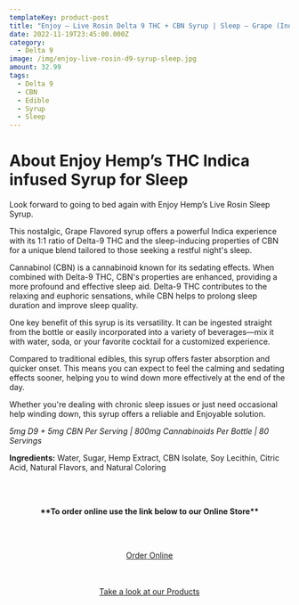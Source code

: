 ```yaml
---
templateKey: product-post
title: "Enjoy – Live Rosin Delta 9 THC + CBN Syrup | Sleep – Grape (Indica) "
date: 2022-11-19T23:45:00.000Z
category:
  - Delta 9
image: /img/enjoy-live-rosin-d9-syrup-sleep.jpg
amount: 32.99
tags:
  - Delta 9
  - CBN
  - Edible
  - Syrup
  - Sleep
---
```

# **About Enjoy Hemp’s THC Indica infused Syrup for Sleep**

Look forward to going to bed again with Enjoy Hemp’s Live Rosin Sleep Syrup.

This nostalgic, Grape Flavored syrup offers a powerful Indica experience with its 1:1 ratio of Delta-9 THC and the sleep-inducing properties of CBN for a unique blend tailored to those seeking a restful night's sleep.

Cannabinol (CBN) is a cannabinoid known for its sedating effects. When combined with Delta-9 THC, CBN's properties are enhanced, providing a more profound and effective sleep aid. Delta-9 THC contributes to the relaxing and euphoric sensations, while CBN helps to prolong sleep duration and improve sleep quality.

One key benefit of this syrup is its versatility. It can be ingested straight from the bottle or easily incorporated into a variety of beverages—mix it with water, soda, or your favorite cocktail for a customized experience.

Compared to traditional edibles, this syrup offers faster absorption and quicker onset. This means you can expect to feel the calming and sedating effects sooner, helping you to wind down more effectively at the end of the day.

Whether you're dealing with chronic sleep issues or just need occasional help winding down, this syrup offers a reliable and Enjoyable solution.

*5mg D9 + 5mg CBN Per Serving | 800mg Cannabinoids Per Bottle | 80 Servings*

**Ingredients:** Water, Sugar, Hemp Extract, CBN Isolate, Soy Lecithin, Citric Acid, Natural Flavors, and Natural Coloring

<br><br>

<Center>

**\*\*To order online use the link below to our Online Store\*\***

<br><br>

<Center><a class="link-view-more-products" target="_blank" href="https://capitalcbd.shop/shop-online/">Order Online</a></

<br><br><br>

<Center><a class="link-view-more-products" target="_blank" href="https://capitalamericanshaman.com/products">Take a look at our Products</a></Center>

<br><br>